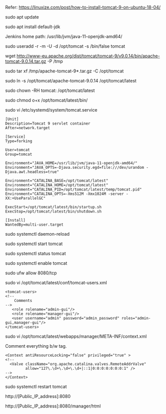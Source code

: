 Refer: https://linuxize.com/post/how-to-install-tomcat-9-on-ubuntu-18-04/

sudo apt update

sudo apt install default-jdk

Jenkins home path: /usr/lib/jvm/java-11-openjdk-amd64/

sudo useradd -r -m -U -d /opt/tomcat -s /bin/false tomcat

wget http://www-eu.apache.org/dist/tomcat/tomcat-9/v9.0.14/bin/apache-tomcat-9.0.14.tar.gz -P /tmp

sudo tar xf /tmp/apache-tomcat-9*.tar.gz -C /opt/tomcat

sudo ln -s /opt/tomcat/apache-tomcat-9.0.14 /opt/tomcat/latest

sudo chown -RH tomcat: /opt/tomcat/latest

sudo chmod o+x /opt/tomcat/latest/bin/

sudo vi /etc/systemd/system/tomcat.service

    [Unit]
    Description=Tomcat 9 servlet container
    After=network.target

    [Service]
    Type=forking

    User=tomcat
    Group=tomcat

    Environment="JAVA_HOME=/usr/lib/jvm/java-11-openjdk-amd64/"
    Environment="JAVA_OPTS=-Djava.security.egd=file:///dev/urandom -Djava.awt.headless=true"

    Environment="CATALINA_BASE=/opt/tomcat/latest"
    Environment="CATALINA_HOME=/opt/tomcat/latest"
    Environment="CATALINA_PID=/opt/tomcat/latest/temp/tomcat.pid"
    Environment="CATALINA_OPTS=-Xms512M -Xmx1024M -server -XX:+UseParallelGC"

    ExecStart=/opt/tomcat/latest/bin/startup.sh
    ExecStop=/opt/tomcat/latest/bin/shutdown.sh

    [Install]
    WantedBy=multi-user.target
    
 
sudo systemctl daemon-reload

sudo systemctl start tomcat

sudo systemctl status tomcat

sudo systemctl enable tomcat

sudo ufw allow 8080/tcp

sudo vi /opt/tomcat/latest/conf/tomcat-users.xml


    <tomcat-users>
    <!--
        Comments
    -->
       <role rolename="admin-gui"/>
       <role rolename="manager-gui"/>
       <user username="admin" password="admin_password" roles="admin-gui,manager-gui"/>
    </tomcat-users>

sudo vi /opt/tomcat/latest/webapps/manager/META-INF/context.xml

Comment everything b/w <Context></Context> tag.

    <Context antiResourceLocking="false" privileged="true" >
    <!--
      <Valve className="org.apache.catalina.valves.RemoteAddrValve"
             allow="127\.\d+\.\d+\.\d+|::1|0:0:0:0:0:0:0:1" />
    -->
    </Context>

sudo systemctl restart tomcat

http://[Public_IP_address]:8080

http://[Public_IP_address]:8080/manager/html
